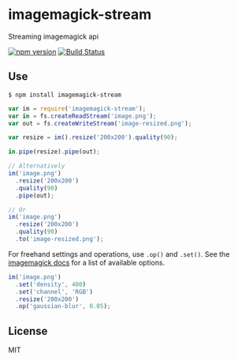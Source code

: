 # imagemagick-stream

Streaming imagemagick api

[![npm version](http://img.shields.io/npm/v/imagemagick-stream.svg?style=flat)](https://npmjs.org/package/imagemagick-stream)
[![Build Status](http://img.shields.io/travis/eivindfjeldstad/imagemagick-stream.svg?style=flat)](https://travis-ci.org/eivindfjeldstad/imagemagick-stream)

## Use
    $ npm install imagemagick-stream

```js
var im = require('imagemagick-stream');
var in = fs.createReadStream('image.png');
var out = fs.createWriteStream('image-resized.png');

var resize = im().resize('200x200').quality(90);

in.pipe(resize).pipe(out);

// Alternatively
im('image.png')
  .resize('200x200')
  .quality(90)
  .pipe(out);

// Or
im('image.png')
  .resize('200x200')
  .quality(90)
  .to('image-resized.png');
```

For freehand settings and operations, use `.op()` and `.set()`.
See the [imagemagick docs](http://www.imagemagick.org/script/convert.php) for a list of available options.

``` js
im('image.png')
  .set('density', 400)
  .set('channel', 'RGB')
  .resize('200x200')
  .op('gaussian-blur', 0.05);
```

## License

MIT
